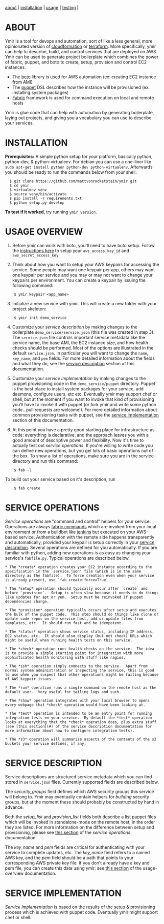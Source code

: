 [about](#about) | [installation](#installation) | [usage](#usage) | [testing](#testing) |


<a name="about">ABOUT</a>
=========================
Ymir is a tool for devops and automation, sort of like a less general, more opinionated version of [cloudformation](#) or [terraform](#).  More specifically, ymir can help to describe, build, and control services that are deployed on AWS.  Ymir can be used to generate project boilerplate which combines the power of fabric, puppet, and boto to create, setup, provision and control EC2 instances.

  * The [boto](#) library is used for AWS automation (ex: creating EC2 instance from AMI)
  * The [puppet](#) DSL describes how the instance will be provisioned (ex: installing system packages)
  * [Fabric](#) framework is used for command execution on local and remote hosts

Ymir is glue code that can help with automation by generating boilerplate, laying out projects, and giving you a vocabulary you can use to describe your services.

<a name="installation">INSTALLATION</a>
=======================================

**Prerequisites:** A simple python setup for your platform, basically python, python-dev, & python-virtualenv.  For debian you can use a one-liner like `sudo apt-get install python python-dev python-virtualenv`.   Afterwards you should be ready to run the commands below from your shell:

```shell
  $ git clone https://github.com/mattvonrocketstein/ymir.git
  $ cd ymir
  $ virtualenv venv
  $ source venv/bin/activate
  $ pip install -r requirements.txt
  $ python setup.py develop
```

**To test if it worked**, try running `ymir version`.

<a name="usage">USAGE OVERVIEW</a>
===================================

1. Before ymir can work with boto, you'll need to have boto setup.  Follow the [instructions here](http://boto.readthedocs.org/en/latest/boto_config_tut.html) to setup your `aws_access_key_id` and `aws_secret_access_key`

2. Think about how you want to setup your AWS keypairs for accessing the service.  Some people may want one keypair per app, others may want one keypair per service and you may or may not want to change your keypairs per environment.  You can create a keypair by issuing the following command:

```shell
    $ ymir keypair <app_name>
```


3. Initialize a new service with ymir.  This will create a new folder with your project skeleton:

```shell
    $ ymir init demo_service
```

4. Customize your *service description* by making changes to the boilerplate `demo_service/service.json` (this file was created in step 3). The `service.json` file controls important service metadata like the service name, the base AMI, the EC2 instance size, and how health checks should be performed.  Most of the options are illustrated in the default `service.json`.  In particular you will want to change the `name`, `key_name`, and `pem` fields.  For more detailed information about the fields and what they do, see the [service description](#) section of this documentation.

5. Customize your *service implementation* by making changes to the puppet provisioning code in the `demo_service/puppet` directory.  Puppet is the best place to install system packages for your service, add daemons, configure users, etc etc.  Eventually ymir may support chef or shell, but at the moment if you want to invoke that kind of provisioning you'll have to invoke it with puppet (or fork ymir and write some python code.. pull requests are welcome!).  For more detailed information about common provisioning tasks with puppet, see the [service implementation](#) section of this documentation.

6.  At this point you have a pretty good starting place for infrastructure as code: everything is declarative, and the approach leaves you with a good amount of descriptive power and flexibility.  Now it's time to actually test out *service operations*.  If you're willing to write code you can define new operations, but you get lots of basic operations out of the box.  To show a list of operations, make sure you are in the service directory and run this command:

```shell
    $ fab -l
```

To build out your service based on it's description, run

```shell
    $ fab create
```

<a name="service-description">SERVICE OPERATIONS</a>
=====================================================

*Service operations* are "command and control" helpers for your service.  Operations are always [fabric commands](#) which are invoked from your local environment or from a buildbot like [jenkins](#) but executed on your AWS-based service.  Authentication with the remote side happens transparently and automatically, provided your keypair is setup correctly in your [service description](#).  Several operations are defined for you automatically.  If you are familiar with python, adding new operations is as easy as changing your service's `fabfile.py`.  Typical operations are described below.

    * The *create* operation creates your EC2 instance according to the specification in the `service.json' file (which is in the same directory as the fabfile).  To force creation even when your service is already present, use `fab create:force=True`

    * The *setup* operation should typically occur after `create` and before `provision`.  Setup is often slow because it needs to do things like updates for apt or yum.  Setup must be reinvoked if puppet dependencies change.

    * The *provision* operation typically occurs after setup and executes the bulk of the puppet code.  This step should do things like clone or update code repos on the service host, add or update files from templates, etc.  It should run fast and be idempotent.

    * The *status* operation shows service status, including IP address, EC2 status, etc.  It should also display (but not check) URLs which might be useful when running health tests on this service.

    * The *check* operation runs health checks on the service.  The idea is to provide a simple starting point for integration with more sophisticated health monitoring with stuff like nagios.

    * The *ssh* operation simply connects to the service.  Apart from normal system administration or inspecting the service, this is good to use when you suspect that other operations might be failing because of AWS keypair issues.

    * The *run* operation runs a single command on the remote host as the default user.  Very useful for tailing logs and such.

    * The *show* operation integrates with your local browser to opens every webpage that *check* operation would have been looking at.

    * The *test* operation is intended to be an entry point for running integration tests on your service.  By default the *test* operation looks at everything that the *check* operation does, plus extra stuff (see [this section](#) of the service description documentation for more information about how to configure integration tests).

    * The *s3* operation will summarize aspects of the contents of the s3 buckets your service defines, if any.


<a name="service-description">SERVICE DESCRIPTION</a>
=======================================================

Service descriptions are structured service metadata which you can find stored in `service.json` files.  Currently supported fields are described below.

The *security_groups* field defines which AWS security groups this service will belong to.  Ymir may eventually contain helpers for *building* security groups, but at the moment these should probably be constructed by hand in advance.

Both the *setup_list* and *provision_list* fields both describe a list puppet files which will be invoked in standalone-mode on the remote host, in the order they are listed.  For more information on the difference between setup and provisioning, please see [this section](#) of the *service operations* documentation.

The *key_name* and *pem* fields are critical for authenticating with your service to complete updates, etc.  The *key_name* field refers to a named AWS key, and the *pem* field should be a path that points to your corresponding AWS private key file.  If you don't already have a key and pem file, you can create this data using ymir: see [this section](#) of the usage-overview documentation.

<a name="service-implementation">SERVICE IMPLEMENTATION</a>
=========================================================

*Service implementation* is based on the results of the setup & provisioning process which is achieved with puppet code.  Eventually ymir might support chef or shell.

```
